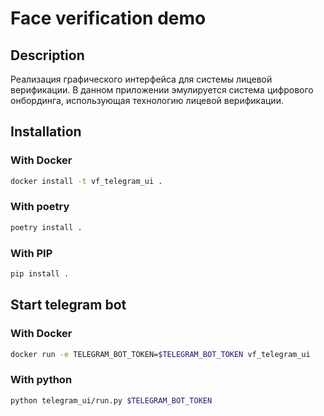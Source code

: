 # Face verification demo

## Description

Реализация графического интерфейса для системы лицевой верификации. В данном приложении эмулируется система цифрового онбординга,
использующая технологию лицевой верификации. 

## Installation
### With Docker

```bash
docker install -t vf_telegram_ui .
```
### With poetry
```bash
poetry install .
```
### With PIP
```bash
pip install .
```

## Start telegram bot 
### With Docker
```bash
docker run -e TELEGRAM_BOT_TOKEN=$TELEGRAM_BOT_TOKEN vf_telegram_ui
```
### With python
```bash
python telegram_ui/run.py $TELEGRAM_BOT_TOKEN
```
